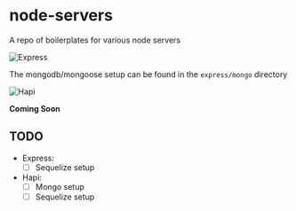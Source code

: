 # node-servers
A repo of boilerplates for various node servers

![Express](http://cloud.loganarnett.com/2X2l1r1N0p1V/Image%202017-09-26%20at%2010.58.41%20AM.png)

The mongodb/mongoose setup can be found in the `express/mongo` directory

![Hapi](http://cloud.loganarnett.com/3m2j3N0i2h0P/Image%202017-09-26%20at%2011.00.06%20AM.png)

**Coming Soon**


## TODO
* Express:
  * [ ] Sequelize setup

* Hapi:
  * [ ] Mongo setup
  * [ ] Sequelize setup